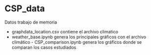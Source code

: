 # CSP_data
Datos trabajo de memoria


- graphdata_location.csv contiene el archivo climatico
- weather_base.ipynb genera los principales gráficos con el archivo climático
- CSP_comparison.ipynb genera los gráficos donde se comparan los casos estudiados
